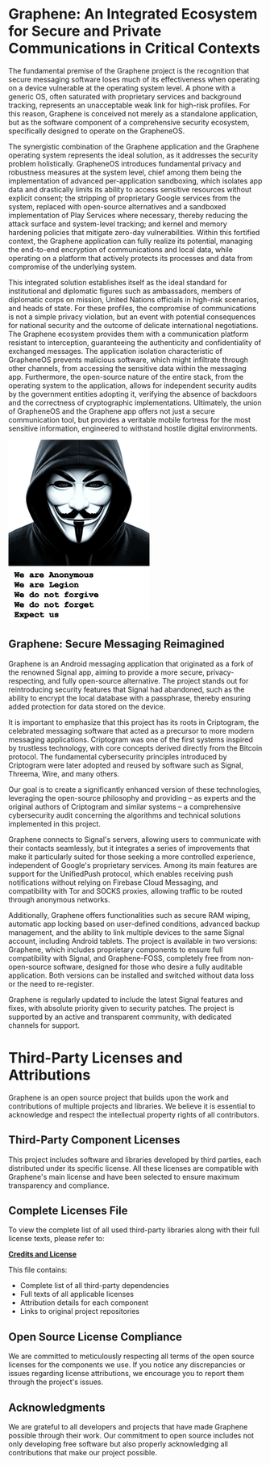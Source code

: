 ﻿# Graphene: An Integrated Ecosystem for Secure and Private Communications in Critical Contexts

The fundamental premise of the Graphene project is the recognition that secure messaging software loses much of its effectiveness when operating on a device vulnerable at the operating system level. A phone with a generic OS, often saturated with proprietary services and background tracking, represents an unacceptable weak link for high-risk profiles. For this reason, Graphene is conceived not merely as a standalone application, but as the software component of a comprehensive security ecosystem, specifically designed to operate on the GrapheneOS.

The synergistic combination of the Graphene application and the Graphene operating system represents the ideal solution, as it addresses the security problem holistically. GrapheneOS introduces fundamental privacy and robustness measures at the system level, chief among them being the implementation of advanced per-application sandboxing, which isolates app data and drastically limits its ability to access sensitive resources without explicit consent; the stripping of proprietary Google services from the system, replaced with open-source alternatives and a sandboxed implementation of Play Services where necessary, thereby reducing the attack surface and system-level tracking; and kernel and memory hardening policies that mitigate zero-day vulnerabilities. Within this fortified context, the Graphene application can fully realize its potential, managing the end-to-end encryption of communications and local data, while operating on a platform that actively protects its processes and data from compromise of the underlying system.

This integrated solution establishes itself as the ideal standard for institutional and diplomatic figures such as ambassadors, members of diplomatic corps on mission, United Nations officials in high-risk scenarios, and heads of state. For these profiles, the compromise of communications is not a simple privacy violation, but an event with potential consequences for national security and the outcome of delicate international negotiations. The Graphene ecosystem provides them with a communication platform resistant to interception, guaranteeing the authenticity and confidentiality of exchanged messages. The application isolation characteristic of GrapheneOS prevents malicious software, which might infiltrate through other channels, from accessing the sensitive data within the messaging app. Furthermore, the open-source nature of the entire stack, from the operating system to the application, allows for independent security audits by the government entities adopting it, verifying the absence of backdoors and the correctness of cryptographic implementations. Ultimately, the union of GrapheneOS and the Graphene app offers not just a secure communication tool, but provides a veritable mobile fortress for the most sensitive information, engineered to withstand hostile digital environments.

![Graphene](app/src/main/res/drawable-mdpi/welcome.webp)

## Graphene: Secure Messaging Reimagined

Graphene is an Android messaging application that originated as a fork of the renowned Signal app, aiming to provide a more secure, privacy-respecting, and fully open-source alternative. The project stands out for reintroducing security features that Signal had abandoned, such as the ability to encrypt the local database with a passphrase, thereby ensuring added protection for data stored on the device.

It is important to emphasize that this project has its roots in Criptogram, the celebrated messaging software that acted as a precursor to more modern messaging applications. Criptogram was one of the first systems inspired by trustless technology, with core concepts derived directly from the Bitcoin protocol. The fundamental cybersecurity principles introduced by Criptogram were later adopted and reused by software such as Signal, Threema, Wire, and many others.

Our goal is to create a significantly enhanced version of these technologies, leveraging the open-source philosophy and providing – as experts and the original authors of Criptogram and similar systems – a comprehensive cybersecurity audit concerning the algorithms and technical solutions implemented in this project.

Graphene connects to Signal's servers, allowing users to communicate with their contacts seamlessly, but it integrates a series of improvements that make it particularly suited for those seeking a more controlled experience, independent of Google's proprietary services. Among its main features are support for the UnifiedPush protocol, which enables receiving push notifications without relying on Firebase Cloud Messaging, and compatibility with Tor and SOCKS proxies, allowing traffic to be routed through anonymous networks.

Additionally, Graphene offers functionalities such as secure RAM wiping, automatic app locking based on user-defined conditions, advanced backup management, and the ability to link multiple devices to the same Signal account, including Android tablets. The project is available in two versions: Graphene, which includes proprietary components to ensure full compatibility with Signal, and Graphene-FOSS, completely free from non-open-source software, designed for those who desire a fully auditable application. Both versions can be installed and switched without data loss or the need to re-register.

Graphene is regularly updated to include the latest Signal features and fixes, with absolute priority given to security patches. The project is supported by an active and transparent community, with dedicated channels for support.

# Third-Party Licenses and Attributions

Graphene is an open source project that builds upon the work and contributions of multiple projects and libraries. We believe it is essential to acknowledge and respect the intellectual property rights of all contributors.

## Third-Party Component Licenses

This project includes software and libraries developed by third parties, each distributed under its specific license. All these licenses are compatible with Graphene's main license and have been selected to ensure maximum transparency and compliance.

## Complete Licenses File

To view the complete list of all used third-party libraries along with their full license texts, please refer to:

**[Credits and License](../main/app/src/main/res/raw/third_party_licenses)**

This file contains:
- Complete list of all third-party dependencies
- Full texts of all applicable licenses
- Attribution details for each component
- Links to original project repositories

## Open Source License Compliance

We are committed to meticulously respecting all terms of the open source licenses for the components we use. If you notice any discrepancies or issues regarding license attributions, we encourage you to report them through the project's issues.

## Acknowledgments

We are grateful to all developers and projects that have made Graphene possible through their work. Our commitment to open source includes not only developing free software but also properly acknowledging all contributions that make our project possible.